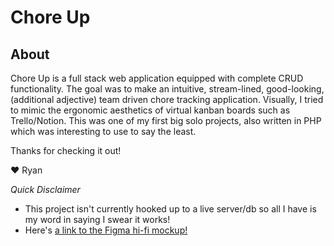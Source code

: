 # Chore Up
## About
Chore Up is a full stack web application equipped with complete CRUD functionality. 
The goal was to make an intuitive, stream-lined, good-looking, (additional adjective) team driven chore tracking application. 
Visually, I tried to mimic the ergonomic aesthetics of virtual kanban boards such as Trello/Notion.
This was one of my first big solo projects, also written in PHP which was interesting to use to say the least.

Thanks for checking it out!

❤️ Ryan

<em>Quick Disclaimer</em>
* This project isn't currently hooked up to a live server/db so all I have is my word in saying I swear it works!
* Here's <a href="https://www.figma.com/file/nypfh1abaMBAt1BqYte8ys/ITP303-Final-Project?node-id=0%3A1">a link to the Figma hi-fi mockup!</a>
